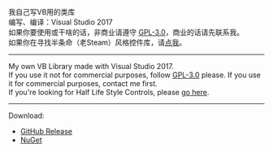 我自己写VB用的类库  
编写、编译：Visual Studio 2017  
如果你要使用或干啥的话，非商业请遵守 [GPL-3.0](https://github.com/gordonwalkedby/Walkedbys_Library/blob/master/LICENSE)，商业的话请先联系我。  
如果你在寻找半条命（老Steam）风格控件库，请[点我](https://github.com/gordonwalkedby/Walkedbys_Library/blob/master/WL/HLControl/README.md)。

----

My own VB Library made with Visual Studio 2017.  
If you use it not for commercial purposes, follow [GPL-3.0](https://github.com/gordonwalkedby/Walkedbys_Library/blob/master/LICENSE) please. If you use it for commercial purposes, contact me first.  
If you're looking for Half Life Style Controls, please [go here](https://github.com/gordonwalkedby/Walkedbys_Library/blob/master/WL/HLControl/README.md).  

----

Download: 

- [GitHub Release](https://github.com/gordonwalkedby/Walkedbys_Library/releases)
- [NuGet](https://www.nuget.org/packages/WL/)


